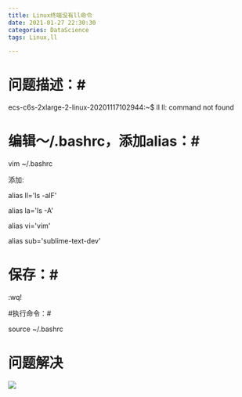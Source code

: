 ```yaml
---
title: Linux终端没有ll命令
date: 2021-01-27 22:30:30
categories: DataScience
tags: Linux,ll

---
```




# 问题描述：#

ecs-c6s-2xlarge-2-linux-20201117102944:~$ ll
ll: command not found

# 编辑～/.bashrc，添加alias：#

vim ~/.bashrc 

添加:

alias ll='ls -alF' 

alias la='ls -A' 

alias vi='vim' 

alias sub='sublime-text-dev'

# 保存：#

:wq!

#执行命令：#

source ~/.bashrc

# 问题解决 #

![](https://tva1.sinaimg.cn/large/008eGmZEgy1gn2mp39tlbj30ln0cq40w.jpg)

